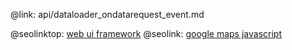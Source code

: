 @link: api/dataloader_ondatarequest_event.md

@seolinktop: [web ui framework](https://webix.com)
@seolink: [google maps javascript](https://webix.com/widget/maps/)